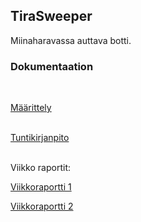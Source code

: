 ## TiraSweeper
Miinaharavassa auttava botti.<br />

### Dokumentaation
<br />


[Määrittely](https://github.com/Insanefun/TiraSweeper/blob/master/documentation/aiheenKuvausJaRakenne.md) <br />
<br />

[Tuntikirjanpito](https://github.com/Insanefun/TiraSweeper/blob/master/documentation/tuntikirjanpito.md) <br />

<br />
Viikko raportit:

[Viikkoraportti 1](https://github.com/Insanefun/TiraSweeper/blob/master/documentation/viikkoraportti.md)

[Viikkoraportti 2](https://github.com/Insanefun/TiraSweeper/blob/master/documentation/viikkoraportti2.md)
